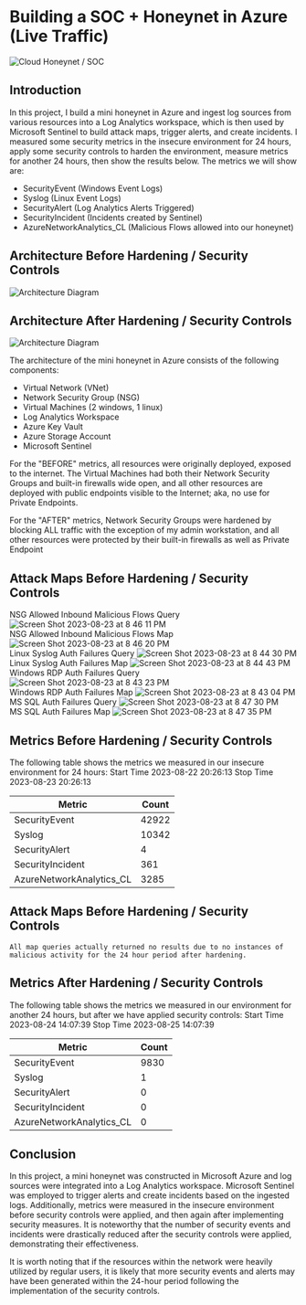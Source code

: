 # Building a SOC + Honeynet in Azure (Live Traffic)
![Cloud Honeynet / SOC](https://i.imgur.com/ZWxe03e.jpg)

## Introduction

In this project, I build a mini honeynet in Azure and ingest log sources from various resources into a Log Analytics workspace, which is then used by Microsoft Sentinel to build attack maps, trigger alerts, and create incidents. I measured some security metrics in the insecure environment for 24 hours, apply some security controls to harden the environment, measure metrics for another 24 hours, then show the results below. The metrics we will show are:

- SecurityEvent (Windows Event Logs)
- Syslog (Linux Event Logs)
- SecurityAlert (Log Analytics Alerts Triggered)
- SecurityIncident (Incidents created by Sentinel)
- AzureNetworkAnalytics_CL (Malicious Flows allowed into our honeynet)

## Architecture Before Hardening / Security Controls
![Architecture Diagram](https://i.imgur.com/aBDwnKb.jpg)

## Architecture After Hardening / Security Controls
![Architecture Diagram](https://i.imgur.com/YQNa9Pp.jpg)

The architecture of the mini honeynet in Azure consists of the following components:

- Virtual Network (VNet)
- Network Security Group (NSG)
- Virtual Machines (2 windows, 1 linux)
- Log Analytics Workspace
- Azure Key Vault
- Azure Storage Account
- Microsoft Sentinel

For the "BEFORE" metrics, all resources were originally deployed, exposed to the internet. The Virtual Machines had both their Network Security Groups and built-in firewalls wide open, and all other resources are deployed with public endpoints visible to the Internet; aka, no use for Private Endpoints.

For the "AFTER" metrics, Network Security Groups were hardened by blocking ALL traffic with the exception of my admin workstation, and all other resources were protected by their built-in firewalls as well as Private Endpoint

## Attack Maps Before Hardening / Security Controls
NSG Allowed Inbound Malicious Flows Query ![Screen Shot 2023-08-23 at 8 46 11 PM](https://github.com/jamesgmoore/Azure-SOC-HoneyNet/assets/143222991/af384b3f-0536-4bd0-a0f7-a6e0822f8447)
<br>
NSG Allowed Inbound Malicious Flows Map![Screen Shot 2023-08-23 at 8 46 20 PM](https://github.com/jamesgmoore/Azure-SOC-HoneyNet/assets/143222991/6c18a1eb-e224-4c2c-835a-61481dd29144)
<br>
Linux Syslog Auth Failures Query ![Screen Shot 2023-08-23 at 8 44 30 PM](https://github.com/jamesgmoore/Azure-SOC-HoneyNet/assets/143222991/f00600e6-f513-4dd8-847d-b28b9ce72685)
<br>
Linux Syslog Auth Failures Map ![Screen Shot 2023-08-23 at 8 44 43 PM](https://github.com/jamesgmoore/Azure-SOC-HoneyNet/assets/143222991/a6acd385-289d-4b87-b178-52621ee65752)
<br>
Windows RDP Auth Failures Query ![Screen Shot 2023-08-23 at 8 43 23 PM](https://github.com/jamesgmoore/Azure-SOC-HoneyNet/assets/143222991/3c11c68a-f003-42af-b2e2-57eeeda3003e)
<br>
Windows RDP Auth Failures Map ![Screen Shot 2023-08-23 at 8 43 04 PM](https://github.com/jamesgmoore/Azure-SOC-HoneyNet/assets/143222991/4648a566-ff58-458c-b388-1c6a45f138b3)
<br>
MS SQL Auth Failures Query ![Screen Shot 2023-08-23 at 8 47 30 PM](https://github.com/jamesgmoore/Azure-SOC-HoneyNet/assets/143222991/5639fd3b-50d8-46bb-8522-39fb1d26dc6f)
<br>
MS SQL Auth Failures Map ![Screen Shot 2023-08-23 at 8 47 35 PM](https://github.com/jamesgmoore/Azure-SOC-HoneyNet/assets/143222991/fac10c90-2d06-491d-bda2-2f9363d436c8)
<br>

## Metrics Before Hardening / Security Controls

The following table shows the metrics we measured in our insecure environment for 24 hours:
Start Time 2023-08-22 20:26:13
Stop Time 2023-08-23 20:26:13

| Metric                   | Count
| ------------------------ | -----
| SecurityEvent            | 42922
| Syslog                   | 10342
| SecurityAlert            | 4
| SecurityIncident         | 361
| AzureNetworkAnalytics_CL | 3285

## Attack Maps Before Hardening / Security Controls

```All map queries actually returned no results due to no instances of malicious activity for the 24 hour period after hardening.```

## Metrics After Hardening / Security Controls

The following table shows the metrics we measured in our environment for another 24 hours, but after we have applied security controls:
Start Time 2023-08-24 14:07:39
Stop Time	2023-08-25 14:07:39

| Metric                   | Count
| ------------------------ | -----
| SecurityEvent            | 9830
| Syslog                   | 1
| SecurityAlert            | 0
| SecurityIncident         | 0
| AzureNetworkAnalytics_CL | 0

## Conclusion

In this project, a mini honeynet was constructed in Microsoft Azure and log sources were integrated into a Log Analytics workspace. Microsoft Sentinel was employed to trigger alerts and create incidents based on the ingested logs. Additionally, metrics were measured in the insecure environment before security controls were applied, and then again after implementing security measures. It is noteworthy that the number of security events and incidents were drastically reduced after the security controls were applied, demonstrating their effectiveness.

It is worth noting that if the resources within the network were heavily utilized by regular users, it is likely that more security events and alerts may have been generated within the 24-hour period following the implementation of the security controls.
